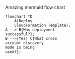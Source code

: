 Amazing mermaid flow chart

```mermaid
flowchart TD
    A(Deploy
    CloudFormation Template);
A --> B{Was deployment
successful?};
B -->|Yes| C{What cross
account discovery
mode is being
used?};

```
